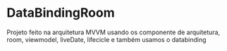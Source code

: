 # DataBindingRoom
Projeto feito na arquitetura MVVM usando os componente de arquitetura, room, viewmodel, liveDate, lifecicle e também usamos o databinding
